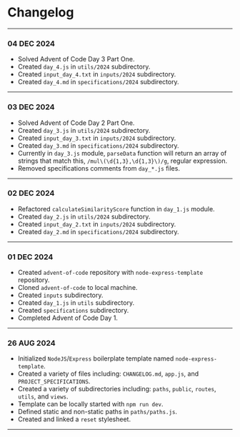 # Changelog
---
### 04 DEC 2024
- Solved Advent of Code Day 3 Part One.
- Created `day_4.js` in `utils/2024` subdirectory.
- Created `input_day_4.txt` in `inputs/2024` subdirectory.
- Created `day_4.md` in `specifications/2024` subdirectory.
---
### 03 DEC 2024
- Solved Advent of Code Day 2 Part One.
- Created `day_3.js` in `utils/2024` subdirectory.
- Created `input_day_3.txt` in `inputs/2024` subdirectory.
- Created `day_3.md` in `specifications/2024` subdirectory.
- Currently in `day_3.js` module, `parseData` function will return an array of strings that match this, `/mul\(\d{1,3},\d{1,3}\)/g`, regular expression.
- Removed specifications comments from `day_*.js` files.
---
### 02 DEC 2024
- Refactored `calculateSimilarityScore` function in `day_1.js` module.
- Created `day_2.js` in `utils/2024` subdirectory.
- Created `input_day_2.txt` in `inputs/2024` subdirectory.
- Created `day_2.md` in `specifications/2024` subdirectory.
---
### 01 DEC 2024
- Created `advent-of-code` repository with `node-express-template` repository.
- Cloned `advent-of-code` to local machine.
- Created `inputs` subdirectory.
- Created `day_1.js` in `utils` subdirectory.
- Created `specifications` subdirectory.
- Completed Advent of Code Day 1.
---
### 26 AUG 2024
- Initialized `NodeJS`/`Express` boilerplate template named `node-express-template`.
- Created a variety of files including: `CHANGELOG.md`, `app.js`, and `PROJECT_SPECIFICATIONS`.
- Created a variety of subdirectories including: `paths`, `public`, `routes`, `utils`, and `views`.
- Template can be locally started with `npm run dev`.
- Defined static and non-static paths in `paths/paths.js`.
- Created and linked a `reset` stylesheet.
---
